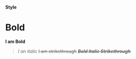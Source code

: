 #### Style
# Bold 
**I am Bold**
> *I an italic*
> ~~I am strikethrough~~
> ***~~Bold Italic Strikethrough~~***
